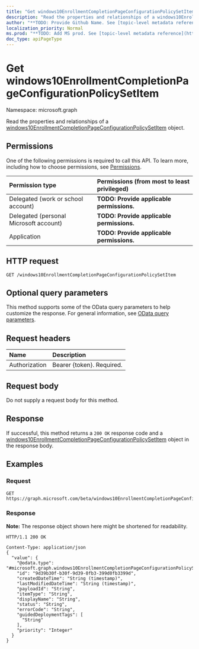 ```yaml
---
title: "Get windows10EnrollmentCompletionPageConfigurationPolicySetItem"
description: "Read the properties and relationships of a windows10EnrollmentCompletionPageConfigurationPolicySetItem object."
author: "**TODO: Provide Github Name. See [topic-level metadata reference](https://msgo.azurewebsites.net/add/document/guidelines/metadata.html#topic-level-metadata)**"
localization_priority: Normal
ms.prod: "**TODO: Add MS prod. See [topic-level metadata reference](https://msgo.azurewebsites.net/add/document/guidelines/metadata.html#topic-level-metadata)**"
doc_type: apiPageType
---
```


# Get windows10EnrollmentCompletionPageConfigurationPolicySetItem
Namespace: microsoft.graph

Read the properties and relationships of a [windows10EnrollmentCompletionPageConfigurationPolicySetItem](../resources/intune-windows10enrollmentcompletionpageconfigurationpolicysetitem.md) object.

## Permissions
One of the following permissions is required to call this API. To learn more, including how to choose permissions, see [Permissions](/graph/permissions-reference).

|Permission type|Permissions (from most to least privileged)|
|:---|:---|
|Delegated (work or school account)|**TODO: Provide applicable permissions.**|
|Delegated (personal Microsoft account)|**TODO: Provide applicable permissions.**|
|Application|**TODO: Provide applicable permissions.**|

## HTTP request

<!-- {
  "blockType": "ignored"
}
-->
``` http
GET /windows10EnrollmentCompletionPageConfigurationPolicySetItem
```

## Optional query parameters
This method supports some of the OData query parameters to help customize the response. For general information, see [OData query parameters](/graph/query-parameters).

## Request headers
|Name|Description|
|:---|:---|
|Authorization|Bearer {token}. Required.|

## Request body
Do not supply a request body for this method.

## Response

If successful, this method returns a `200 OK` response code and a [windows10EnrollmentCompletionPageConfigurationPolicySetItem](../resources/intune-windows10enrollmentcompletionpageconfigurationpolicysetitem.md) object in the response body.

## Examples

### Request
<!-- {
  "blockType": "request",
  "name": "get_windows10enrollmentcompletionpageconfigurationpolicysetitem"
}
-->
``` http
GET https://graph.microsoft.com/beta/windows10EnrollmentCompletionPageConfigurationPolicySetItem
```


### Response
**Note:** The response object shown here might be shortened for readability.
<!-- {
  "blockType": "response",
  "truncated": true,
  "@odata.type": "microsoft.graph.windows10EnrollmentCompletionPageConfigurationPolicySetItem"
}
-->
``` http
HTTP/1.1 200 OK

Content-Type: application/json
{
  "value": {
    "@odata.type": "#microsoft.graph.windows10EnrollmentCompletionPageConfigurationPolicySetItem",
    "id": "9d39b30f-b30f-9d39-0fb3-399d0fb3399d",
    "createdDateTime": "String (timestamp)",
    "lastModifiedDateTime": "String (timestamp)",
    "payloadId": "String",
    "itemType": "String",
    "displayName": "String",
    "status": "String",
    "errorCode": "String",
    "guidedDeploymentTags": [
      "String"
    ],
    "priority": "Integer"
  }
}
```

